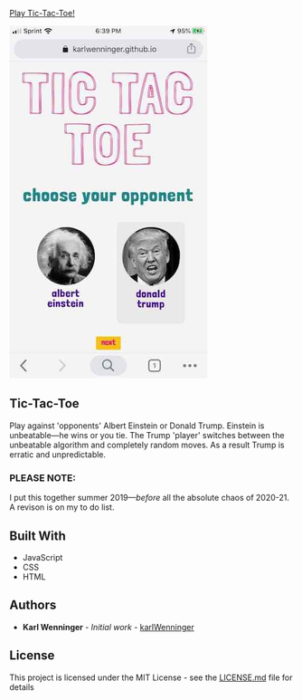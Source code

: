 [Play Tic-Tac-Toe!](https://karlwenninger.github.io/tic-tac-toe//)	

 [![Preview](images/mobile-preview.jpg)](https://karlwenninger.github.io/tic-tac-toe/)


## Tic-Tac-Toe

Play against 'opponents' Albert Einstein or Donald Trump. Einstein is unbeatable—he wins or you tie. The Trump 'player' switches between the unbeatable algorithm and completely random moves. As a result Trump is erratic and unpredictable. 

### PLEASE NOTE:
I put this together summer 2019—*before* all the absolute chaos of 2020-21. A revison is on my to do list.  

## Built With

* JavaScript
* CSS
* HTML

## Authors

* **Karl Wenninger** - *Initial work* - [karlWenninger](https://github.com/karlWenninger)

## License

This project is licensed under the MIT License - see the [LICENSE.md](LICENSE.md) file for details
